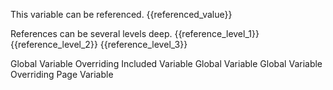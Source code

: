 <variable name="referenced_value">This variable can be referenced.</variable>
<variable name="finalized_value">{{referenced_value}}</variable>

<variable name="reference_level_1">References can be several levels deep.</variable>
<variable name="reference_level_2">{{reference_level_1}}</variable>
<variable name="reference_level_3">{{reference_level_2}}</variable>
<variable name="reference_level_4">{{reference_level_3}}</variable>

<variable name="global_variable_overriding_included_variable">Global Variable Overriding Included Variable</variable>
<variable name="global_variable">Global Variable</variable>
<variable name="page_global_variable_overriding_page_variable">Global Variable Overriding Page Variable</variable>
<variable from="variable.json"></variable>